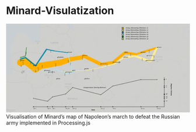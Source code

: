 # Minard-Visulatization
![Alt Text](https://github.com/vishwesh10/Minard-Visulatization/blob/master/minard_visualization.jpg)
Visualisation of Minard’s map of Napoleon’s march to defeat the Russian army implemented in Processing.js
